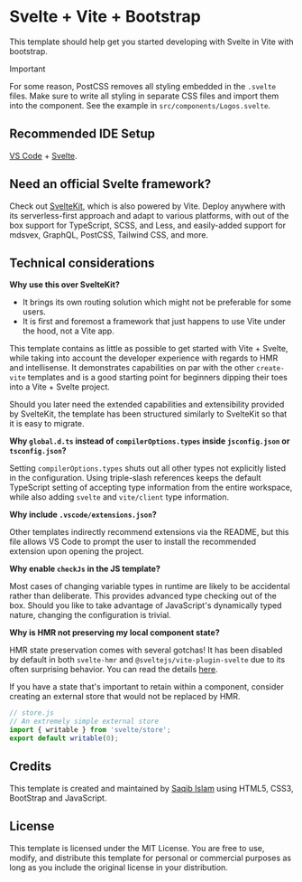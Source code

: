 # Svelte + Vite + Bootstrap

This template should help get you started developing with Svelte in Vite with bootstrap.

> [!IMPORTANT]
>  For some reason, PostCSS removes all styling embedded in the `.svelte` files. Make sure to write all styling in separate CSS files and import them into the component. See the example in `src/components/Logos.svelte`.

## Recommended IDE Setup

[VS Code](https://code.visualstudio.com/) + [Svelte](https://marketplace.visualstudio.com/items?itemName=svelte.svelte-vscode).

## Need an official Svelte framework?

Check out [SvelteKit](https://github.com/sveltejs/kit#readme), which is also powered by Vite. Deploy anywhere with its serverless-first approach and adapt to various platforms, with out of the box support for TypeScript, SCSS, and Less, and easily-added support for mdsvex, GraphQL, PostCSS, Tailwind CSS, and more.

## Technical considerations

**Why use this over SvelteKit?**

- It brings its own routing solution which might not be preferable for some users.
- It is first and foremost a framework that just happens to use Vite under the hood, not a Vite app.

This template contains as little as possible to get started with Vite + Svelte, while taking into account the developer experience with regards to HMR and intellisense. It demonstrates capabilities on par with the other `create-vite` templates and is a good starting point for beginners dipping their toes into a Vite + Svelte project.

Should you later need the extended capabilities and extensibility provided by SvelteKit, the template has been structured similarly to SvelteKit so that it is easy to migrate.

**Why `global.d.ts` instead of `compilerOptions.types` inside `jsconfig.json` or `tsconfig.json`?**

Setting `compilerOptions.types` shuts out all other types not explicitly listed in the configuration. Using triple-slash references keeps the default TypeScript setting of accepting type information from the entire workspace, while also adding `svelte` and `vite/client` type information.

**Why include `.vscode/extensions.json`?**

Other templates indirectly recommend extensions via the README, but this file allows VS Code to prompt the user to install the recommended extension upon opening the project.

**Why enable `checkJs` in the JS template?**

Most cases of changing variable types in runtime are likely to be accidental rather than deliberate. This provides advanced type checking out of the box. Should you like to take advantage of JavaScript's dynamically typed nature, changing the configuration is trivial.

**Why is HMR not preserving my local component state?**

HMR state preservation comes with several gotchas! It has been disabled by default in both `svelte-hmr` and `@sveltejs/vite-plugin-svelte` due to its often surprising behavior. You can read the details [here](https://github.com/sveltejs/svelte-hmr/tree/master/packages/svelte-hmr#preservation-of-local-state).

If you have a state that's important to retain within a component, consider creating an external store that would not be replaced by HMR.

```js
// store.js
// An extremely simple external store
import { writable } from 'svelte/store';
export default writable(0);
```

## Credits

This template is created and maintained by [Saqib Islam](https://saqibtech.com 'Saqib Islam - UI/UX Designer & Fullstack Developer.') using HTML5, CSS3, BootStrap and JavaScript.

## License

This template is licensed under the MIT License. You are free to use, modify, and distribute this template for personal or commercial purposes as long as you include the original license in your distribution.
